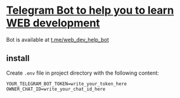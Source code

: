 # [Telegram Bot to help you to learn WEB development](https://github.com/UniBreakfast/web-help-telegram-bot)

Bot is available at [t.me/web_dev_help_bot](https://t.me/web_dev_help_bot)

## install

Create `.env` file in project directory with the following content:

```
YOUR_TELEGRAM_BOT_TOKEN=write_your_token_here
OWNER_CHAT_ID=write_your_chat_id_here
```
